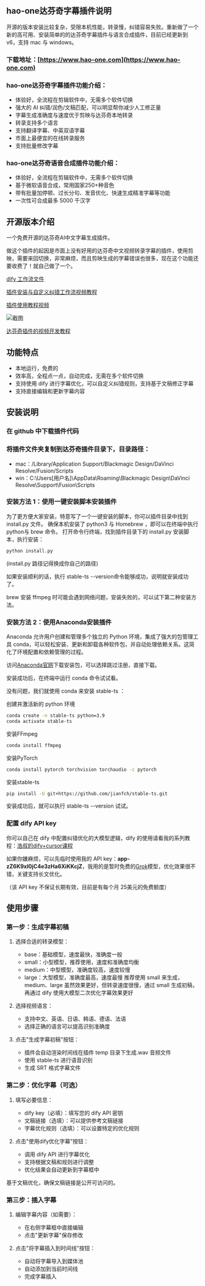 ## hao-one达芬奇字幕插件说明

开源的版本安装比较复杂，受限本机性能，转录慢，纠错容易失败。重新做了一个新的高可用、安装简单的的达芬奇字幕插件与语言合成插件，目前已经更新到v6，支持 mac 与 windows。

### 下载地址：[https://www.hao-one.com](https://www.hao-one.com)

### hao-one达芬奇字幕插件功能介绍：

- 体验好，全流程在剪辑软件中，无需多个软件切换
- 强大的 AI 纠错/润色/文稿匹配，可以明显帮你减少人工修正量
- 字幕生成准确度与速度优于剪映与达芬奇本地转录
- 转录支持多个语言
- 支持翻译字幕、中英双语字幕
- 市面上最便宜的在线转录服务
- 支持批量修改字幕

### hao-one达芬奇语音合成插件功能介绍：

- 体验好，全流程在剪辑软件中，无需多个软件切换
- 基于微软语音合成，常用国家250+种音色
- 带有批量加停顿、过长分句、发音优化、快速生成精准字幕等功能
- 一次性可合成最多 5000 千汉字


## 开源版本介绍

一个免费开源的达芬奇AI中文字幕生成插件。

做这个插件的起因是市面上没有好用的达芬奇中文视频转录字幕的插件，使用剪映，需要来回切换，非常麻烦，而且剪映生成的字幕错误也很多，现在这个功能还要收费了！就自己做了一个。

[dify 工作流文件](https://res.cloudinary.com/dpzscy2ao/raw/upload/v1731805929/%E8%BE%BE%E8%8A%AC%E5%A5%87%E5%AD%97%E5%B9%95%E7%94%9F%E6%88%90%E6%8F%92%E4%BB%B60.2_zu4upj.yml)

[插件安装与自定义纠错工作流视频教程](https://www.bilibili.com/video/BV1HwmoYREoQ/?spm_id_from=333.999.0.0&vd_source=50c41c1bed77ff65f5947e5b52ba3e85)

[插件使用教程视频](https://www.bilibili.com/video/BV1R1DqYeEdL/?spm_id_from=333.999.0.0&vd_source=50c41c1bed77ff65f5947e5b52ba3e85)

![截图](https://res.cloudinary.com/dpzscy2ao/image/upload/v1731805348/iShot_2024-11-17_09.02.17_stnhd5.png)

[达芬奇插件的视频开发教程](https://www.yuque.com/xiewenhao-9gxwj/zvkb97/lwxp5u4bwm4nv8h1)

## 功能特点

- 本地运行，免费的
- 效率高，全程点一点，自动完成，无需在多个软件切换
- 支持使用 dify 进行字幕优化，可以自定义纠错规则，支持基于文稿修正字幕
- 支持直接编辑和更新字幕内容

## 安装说明

### 在 github 中下载插件代码

### 将插件文件夹复制到达芬奇插件目录下，目录路径：
   - mac：/Library/Application Support/Blackmagic Design/DaVinci Resolve/Fusion/Scripts
   - win：C:\Users\[用户名]\AppData\Roaming\Blackmagic Design\DaVinci Resolve\Support\Fusion\Scripts

### 安装方法 1：使用一键安装脚本安装插件

为了更方便大家安装，特意写了一个一键安装的脚本，你可以插件目录中找到 install.py 文件。
确保本机安装了 python3 与 Homebrew ，即可以在终端中执行python与 brew 命令。 
打开命令行终端，找到插件目录下的 install.py 安装脚本，执行安装：

```bash
python install.py
```
(install.py 路径记得换成你自己的路径)


如果安装顺利的话，执行 stable-ts --version命令能够成功，说明就安装成功了。

brew 安装 ffmpeg 时可能会遇到网络问题，安装失败的，可以试下第二种安装方法。

### 安装方法 2：使用Anaconda安装插件

Anaconda 允许用户创建和管理多个独立的 Python 环境，集成了强大的包管理工具 conda，可以轻松安装、更新和卸载各种软件包，并自动处理依赖关系。这简化了环境配置和依赖管理的过程。

访问[Anaconda官网](https://www.anaconda.com/download)下载安装包，可以选择跳过注册，直接下载。

安装成功后，在终端中运行 conda 命令试试看。

没有问题，我们就使用 conda 来安装 stable-ts ：

创建并激活新的 python 环境

```bash
conda create -n stable-ts python=3.9
conda activate stable-ts
```
安装FFmpeg

```bash
conda install ffmpeg
```

安装PyTorch 

```bash
conda install pytorch torchvision torchaudio -c pytorch
```

安装stable-ts

```bash  
pip install -U git+https://github.com/jianfch/stable-ts.git
```

安装成功后，就可以执行 stable-ts --version 试试。

### 配置 dify API key

你可以自己在 dify 中配置纠错优化的大模型逻辑，dify 的使用请看我的系列教程：[浩叔的dify+cursor课程](https://space.bilibili.com/1055596703/channel/collectiondetail?sid=3993222)

如果你嫌麻烦，可以先临时使用我的 API key：**app-zZ6K9xI0jC4e3zHa6XiKKcjZ**，我用的是暂时免费的[Grok](https://x.ai/api)模型，优化效果很不错，关键支持长文优化。

（该 API key 不保证长期有效，目前是有每个月 25美元的免费额度）


## 使用步骤

### 第一步：生成字幕初稿

1. 选择合适的转录模型：
   - base：基础模型，速度最快，准确度一般
   - small：小型模型，推荐使用，速度和准确度均衡
   - medium：中型模型，准确度较高，速度较慢
   - large：大型模型，准确度最高，速度最慢
 推荐使用 small 来生成，medium、large 虽然效果更好，但转录速度很慢，通过 small 生成初稿，再通过 dify 使用大模型二次优化字幕效果更好
2. 选择视频语言：
   - 支持中文、英语、日语、韩语、德语、法语
   - 选择正确的语言可以提高识别准确度

3. 点击"生成字幕初稿"按钮：
   - 插件会自动渲染时间线在插件 temp 目录下生成.wav 音频文件
   - 使用 stable-ts 进行语音识别
   - 生成 SRT 格式字幕文件

### 第二步：优化字幕（可选）

1. 填写必要信息：
   - dify key（必填）：填写您的 dify API 密钥
   - 文稿链接（选填）：可以提供参考文稿链接
   - 字幕优化规则（选填）：可以设置特定的优化规则

2. 点击"使用dify优化字幕"按钮：
   - 调用 dify API 进行字幕优化
   - 支持根据文稿和规则进行调整
   - 优化结果会自动更新到字幕框中

基于文稿优化，确保文稿链接是公开可访问的。

### 第三步：插入字幕

1. 编辑字幕内容（如需要）：
   - 在右侧字幕框中直接编辑
   - 点击"更新字幕"保存修改

2. 点击"将字幕插入到时间线"按钮：
   - 自动将字幕导入到媒体池
   - 自动添加到当前时间线
   - 完成字幕插入

